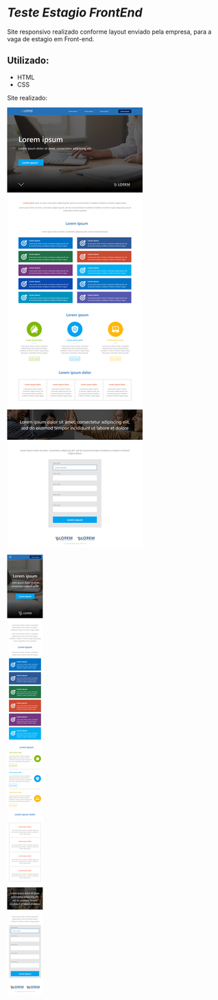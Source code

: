 
# *Teste Estagio FrontEnd*
 
Site responsivo realizado conforme layout enviado pela empresa, para a vaga de estagio em Front-end.

## Utilizado:
* HTML
* CSS


Site realizado: 


![VERSÃO DESKTOP](assets_img/desktop.png) 

![VERSÃO MOBILE](assets_img/mobile.png)
